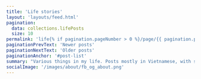 ```yaml
---
title: 'Life stories'
layout: 'layouts/feed.html'
pagination:
  data: collections.lifePosts
  size: 10
permalink: 'life{% if pagination.pageNumber > 0 %}/page/{{ pagination.pageNumber }}{% endif %}/index.html'
paginationPrevText: 'Newer posts'
paginationNextText: 'Older posts'
paginationAnchor: '#post-list'
summary: "Various things in my life. Posts mostly in Vietnamese, with some in English."
socialImage: '/images/about/fb_og_about.png'
---
```


